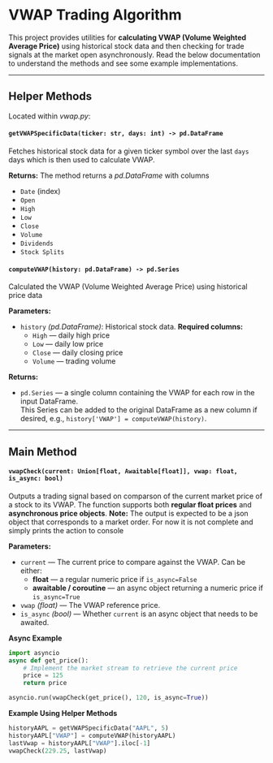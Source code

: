# VWAP Trading Algorithm

This project provides utilities for **calculating VWAP (Volume Weighted Average Price)** using historical stock data and then checking for trade signals at the market open asynchronously. Read the below documentation to understand the methods and see some example implementations.

---

## Helper Methods

Located within *vwap.py*:

#### `getVWAPSpecificData(ticker: str, days: int) -> pd.DataFrame`
Fetches historical stock data for a given ticker symbol over the last `days` days which is then used to calculate VWAP. 

**Returns:**
The method returns a *pd.DataFrame* with columns
- `Date` (index)
- `Open`
- `High`
- `Low`
- `Close`
- `Volume`
- `Dividends`
- `Stock Splits`

#### `computeVWAP(history: pd.DataFrame) -> pd.Series`
Calculated the VWAP (Volume Weighted Average Price) using historical price data

**Parameters:**
- `history` *(pd.DataFrame)*: Historical stock data. **Required columns:**
  - `High` — daily high price
  - `Low` — daily low price
  - `Close` — daily closing price
  - `Volume` — trading volume

**Returns:**
- `pd.Series` — a single column containing the VWAP for each row in the input DataFrame.  
  This Series can be added to the original DataFrame as a new column if desired, e.g., `history['VWAP'] = computeVWAP(history)`.

---

## Main Method

#### `vwapCheck(current: Union[float, Awaitable[float]], vwap: float, is_async: bool)`
Outputs a trading signal based on comparson of the current market price of a stock to its VWAP. The function supports both **regular float prices** and **asynchronous price objects**.
**Note:** The output is expected to be a json object that corresponds to a market order. For now it is not complete and simply prints the action to console

**Parameters:**
- `current` — The current price to compare against the VWAP. Can be either:
  - **float** — a regular numeric price if `is_async=False`
  - **awaitable / coroutine** — an async object returning a numeric price if `is_async=True`
- `vwap` *(float)* — The VWAP reference price.
- `is_async` *(bool)* — Whether `current` is an async object that needs to be awaited.


**Async Example**

```python
import asyncio
async def get_price():
    # Implement the market stream to retrieve the current price
    price = 125
    return price

asyncio.run(vwapCheck(get_price(), 120, is_async=True))
```

**Example Using Helper Methods**
```python
historyAAPL = getVWAPSpecificData("AAPL", 5)
historyAAPL["VWAP"] = computeVWAP(historyAAPL)
lastVwap = historyAAPL["VWAP"].iloc[-1]
vwapCheck(229.25, lastVwap)
```


